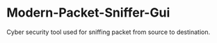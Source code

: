 # Modern-Packet-Sniffer-Gui
Cyber security tool used for sniffing packet from source to destination.   
